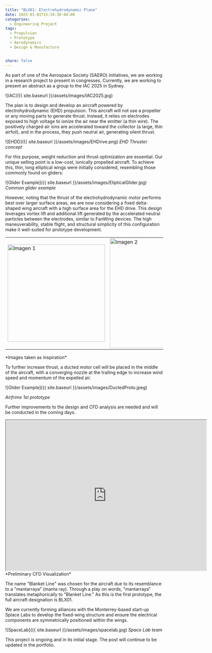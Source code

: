 ```yaml
---
title: "BLX01: Electrohydrodynamic Plane"
date: 2025-01-01T15:34:30-04:00
categories:
  - Engineering Project
tags:
  - Propulsion
  - Prototype
  - Aerodynamics
  - Design & Manufacture


share: false
---
```




As part of one of the Aerospace Society (SAERO) initiatives, we are working in a research project to present in congresses. Currently, we are working to present an abstract as a group to the IAC 2025 in Sydney.

![IAC]({{ site.baseurl }}/assets/images/IAC2025.jpg)


The plan is to design and develop an aircraft powered by electrohydrodynamic (EHD) propulsion. This aircraft will not use a propeller or any moving parts to generate thrust. Instead, it relies on electrodes exposed to high voltage to ionize the air near the emitter (a thin wire). The positively charged air ions are accelerated toward the collector (a large, thin airfoil), and in the process, they push neutral air, generating silent thrust.


![EHDD]({{ site.baseurl }}/assets/images/EHDrive.png)
*EHD Thruster concept*


For this purpose, weight reduction and thrust optimization are essential. Our unique selling point is a low-cost, ionically propelled aircraft. To achieve this, thin, long elliptical wings were initially considered, resembling those commonly found on gliders:

![Glider Example]({{ site.baseurl }}/assets/images/ElipticalGlider.jpg)
*Common glider example*

However, noting that the thrust of the electrohydrodynamic motor performs best over larger surface areas, we are now considering a fixed delta-shaped wing aircraft with a high surface area for the EHD drive. This design leverages vortex lift and additional lift generated by the accelerated neutral particles between the electrodes, similar to FanWing devices. The high maneuverability, stable flight, and structural simplicity of this configuration make it well-suited for prototype development.


<table>
  <tr>
    <td><img src="{{ site.baseurl }}/assets/images/FanWing.jpg" alt="Imagen 1" width="310" /></td>
    <td><img src="{{ site.baseurl }}/assets/images/DeltaWingInspo.jpg" alt="Imagen 2" width="350" /></td>
  </tr>
</table>
*Images taken as inspiration*


To further increase thrust, a ducted motor cell will be placed in the middle of the aircraft, with a converging nozzle at the trailing edge to increase wind speed and momentum of the expelled air. 


![Glider Example]({{ site.baseurl }}/assets/images/DuctedProto.jpeg)

*Airfrime 1st prototype*

Further improvements to the design and CFD analysis are needed and will be conducted in the coming days.

<iframe src="https://drive.google.com/file/d/1oypyoMz1yhCDtuLLqoCJdTHI5tPl4y1k/preview" width="640" height="480" allow="autoplay"></iframe>
*Preliminary CFD Visualization*

The name "Blanket Line" was chosen for the aircraft due to its resemblance to a "mantarraya" (manta ray). Through a play on words, "mantarraya" translates metaphorically to "Blanket Line." As this is the first prototype, the full aircraft designation is BLX01.


We are currently forming alliances with the Monterrey-based start-up Splace Labs to develop the fixed-wing structure and ensure the electrical components are symmetrically positioned within the wings.


![SpaceLab]({{ site.baseurl }}/assets/images/spacelab.jpg)
*Space Lab team*

This project is ongoing and in its initial stage. The post will continue to be updated in the portfolio.







